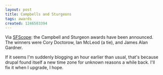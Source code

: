 ```yaml
---
layout: post
title: Campbells and Sturgeons
tags: awards
created: 1246503394
---
```

Via [SFScope](http://sfscope.com/2009/06/campbell-and-sturgeon-award-wi-1.html):  the Campbell and Sturgeon awards have been announced.  The winners were Cory Doctorow, Ian McLeod (a tie), and James Alan Gardner.<!--break-->

If it seems I'm suddenly blogging an hour earlier than usual, that's because drupal found itself a new time zone for unknown reasons a while back.  I'll fix it when I upgrade, I hope.
